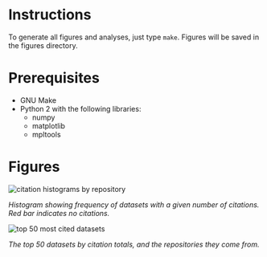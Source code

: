 Instructions
============

To generate all figures and analyses, just type `make`. Figures will be saved in 
the figures directory.


Prerequisites
=============

* GNU Make
* Python 2 with the following libraries:
    * numpy
    * matplotlib
    * mpltools


Figures
=======

![citation histograms by repository](http://dl.dropboxusercontent.com/u/7636896/1000-datasets-figures/repo_histograms.svg)

*Histogram showing frequency of datasets with a given number of citations. Red 
bar indicates no citations.*

![top 50 most cited datasets](http://dl.dropboxusercontent.com/u/7636896/1000-datasets-figures/most_cited_datasets.svg)

*The top 50 datasets by citation totals, and the repositories they come from.*